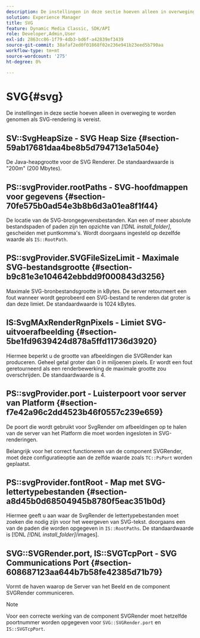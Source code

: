 ```yaml
---
description: De instellingen in deze sectie hoeven alleen in overweging te worden genomen als SVG-rendering is vereist.
solution: Experience Manager
title: SVG
feature: Dynamic Media Classic, SDK/API
role: Developer,Admin,User
exl-id: 2863cc86-1f79-4db3-bd6f-a42839ef3439
source-git-commit: 38afaf2ed0f01868f02e236e941b23eed5b790aa
workflow-type: tm+mt
source-wordcount: '275'
ht-degree: 0%

---
```


# SVG{#svg}

De instellingen in deze sectie hoeven alleen in overweging te worden genomen als SVG-rendering is vereist.

## SV::SvgHeapSize - SVG Heap Size {#section-59ab17681daa4be8b5d794713e1a504e}

De Java-heapgrootte voor de SVG Renderer. De standaardwaarde is &quot;200m&quot; (200 Mbytes).

## PS::svgProvider.rootPaths - SVG-hoofdmappen voor gegevens {#section-70fe575b0ad54e3b8b6d3a01ea8f1f44}

De locatie van de SVG-brongegevensbestanden. Kan een of meer absolute bestandspaden of paden zijn ten opzichte van *[!DNL install_folder]*, gescheiden met puntkomma&#39;s. Wordt doorgaans ingesteld op dezelfde waarde als `IS::RootPath`.

## PS::svgProvider.SVGFileSizeLimit - Maximale SVG-bestandsgrootte {#section-b9c81e3e104642ebbdd9f000843d3256}

Maximale SVG-bronbestandsgrootte in kBytes. De server retourneert een fout wanneer wordt geprobeerd een SVG-bestand te renderen dat groter is dan deze limiet. De standaardwaarde is 1024 kBytes.

## IS:SvgMAxRenderRgnPixels - Limiet SVG-uitvoerafbeelding {#section-5be1fd9639424d878a5ffd11736d3920}

Hiermee beperkt u de grootte van afbeeldingen die SVGRender kan produceren. Geheel getal groter dan 0 in miljoenen pixels. Er wordt een fout geretourneerd als een renderbewerking de maximale grootte zou overschrijden. De standaardwaarde is 4.

## PS::svgProvider.port - Luisterpoort voor server van Platform {#section-f7e42a96c2dd4523b46f0557c239e659}

De poort die wordt gebruikt voor SvgRender om afbeeldingen op te halen van de server van het Platform die moet worden ingesloten in SVG-renderingen.

Belangrijk voor het correct functioneren van de component SVGRender, moet deze configuratieoptie aan de zelfde waarde zoals `TC::PsPort` worden geplaatst.

## PS::svgProvider.fontRoot - Map met SVG-lettertypebestanden {#section-a8d45b0d68504945b8780f5eac351b0d}

Hiermee geeft u aan waar de SvgRender de lettertypebestanden moet zoeken die nodig zijn voor het weergeven van SVG-tekst. doorgaans een van de paden die worden opgegeven in `IS::RootPaths`. De standaardwaarde is [!DNL *[!DNL install_folder]*/images].

## SVG::SVGRender.port, IS::SVGTcpPort - SVG Communications Port {#section-608687123aa644b7b58fe42385d71b79}

Vormt de haven waarop de Server van het Beeld en de component SVGRender communiceren.

>[!NOTE]
>
>Voor een correcte werking van de component SVGRender moet hetzelfde poortnummer worden opgegeven voor `SVG::SVGRender.port` en `IS::SVGTcpPort`.
